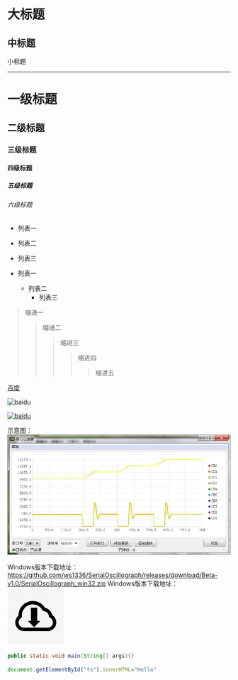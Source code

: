 大标题
===========
中标题
------------
小标题
________

# 一级标题

## 二级标题

### 三级标题

#### 四级标题

##### 五级标题

###### 六级标题


* 列表一
* 列表二
* 列表三

* 列表一
	* 列表二
		* 列表三
		
>缩进一
>>缩进二
>>>缩进三
>>>>缩进四
>>>>>缩进五

[百度](http://baidu.com)

![baidu](http://www.baidu.com/img/bdlogo.gif "百度logo")  

[![baidu](http://www.baidu.com/img/bdlogo.gif "百度Logo")](http://baidu.com)

示意图：![baidu](https://github.com/ws1336/gitTest/blob/master/DEMO.jpg?raw=true "示意图")

Windows版本下载地址：https://github.com/ws1336/SerialOscillograph/releases/download/Beta-v1.0/SerialOscillograph_win32.zip
Windows版本下载地址：[![baidu](https://github.com/ws1336/gitTest/blob/master/xiazai.jpg?raw=true "下载链接")](https://github.com/ws1336/SerialOscillograph/releases/download/Beta-v1.0/SerialOscillograph_win32.zip)

```Java
public static void main(String[] args){}
```

```javascript
document.getElementById("ts").innerHTML="Hello"
```